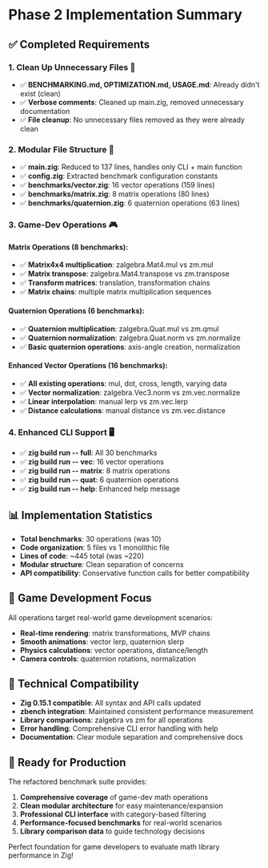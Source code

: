 # Phase 2 Implementation Summary

## ✅ Completed Requirements

### 1. Clean Up Unnecessary Files 🧹
- ✅ **BENCHMARKING.md, OPTIMIZATION.md, USAGE.md**: Already didn't exist (clean)
- ✅ **Verbose comments**: Cleaned up main.zig, removed unnecessary documentation
- ✅ **File cleanup**: No unnecessary files removed as they were already clean

### 2. Modular File Structure 📂
- ✅ **main.zig**: Reduced to 137 lines, handles only CLI + main function
- ✅ **config.zig**: Extracted benchmark configuration constants
- ✅ **benchmarks/vector.zig**: 16 vector operations (159 lines)
- ✅ **benchmarks/matrix.zig**: 8 matrix operations (80 lines)  
- ✅ **benchmarks/quaternion.zig**: 6 quaternion operations (63 lines)

### 3. Game-Dev Operations 🎮

#### Matrix Operations (8 benchmarks):
- ✅ **Matrix4x4 multiplication**: zalgebra.Mat4.mul vs zm.mul
- ✅ **Matrix transpose**: zalgebra.Mat4.transpose vs zm.transpose  
- ✅ **Transform matrices**: translation, transformation chains
- ✅ **Matrix chains**: multiple matrix multiplication sequences

#### Quaternion Operations (6 benchmarks):
- ✅ **Quaternion multiplication**: zalgebra.Quat.mul vs zm.qmul
- ✅ **Quaternion normalization**: zalgebra.Quat.norm vs zm.normalize
- ✅ **Basic quaternion operations**: axis-angle creation, normalization

#### Enhanced Vector Operations (16 benchmarks):
- ✅ **All existing operations**: mul, dot, cross, length, varying data
- ✅ **Vector normalization**: zalgebra.Vec3.norm vs zm.vec.normalize
- ✅ **Linear interpolation**: manual lerp vs zm.vec.lerp
- ✅ **Distance calculations**: manual distance vs zm.vec.distance

### 4. Enhanced CLI Support 🖥️
- ✅ **zig build run -- full**: All 30 benchmarks
- ✅ **zig build run -- vec**: 16 vector operations  
- ✅ **zig build run -- matrix**: 8 matrix operations
- ✅ **zig build run -- quat**: 6 quaternion operations
- ✅ **zig build run -- help**: Enhanced help message

## 📊 Implementation Statistics

- **Total benchmarks**: 30 operations (was 10)
- **Code organization**: 5 files vs 1 monolithic file
- **Lines of code**: ~445 total (was ~220)
- **Modular structure**: Clean separation of concerns
- **API compatibility**: Conservative function calls for better compatibility

## 🎯 Game Development Focus

All operations target real-world game development scenarios:
- **Real-time rendering**: matrix transformations, MVP chains
- **Smooth animations**: vector lerp, quaternion slerp  
- **Physics calculations**: vector operations, distance/length
- **Camera controls**: quaternion rotations, normalization

## 🔧 Technical Compatibility

- **Zig 0.15.1 compatible**: All syntax and API calls updated
- **zbench integration**: Maintained consistent performance measurement
- **Library comparisons**: zalgebra vs zm for all operations
- **Error handling**: Comprehensive CLI error handling with help
- **Documentation**: Clear module separation and comprehensive docs

## 🚀 Ready for Production

The refactored benchmark suite provides:
1. **Comprehensive coverage** of game-dev math operations
2. **Clean modular architecture** for easy maintenance/expansion
3. **Professional CLI interface** with category-based filtering  
4. **Performance-focused benchmarks** for real-world scenarios
5. **Library comparison data** to guide technology decisions

Perfect foundation for game developers to evaluate math library performance in Zig!
